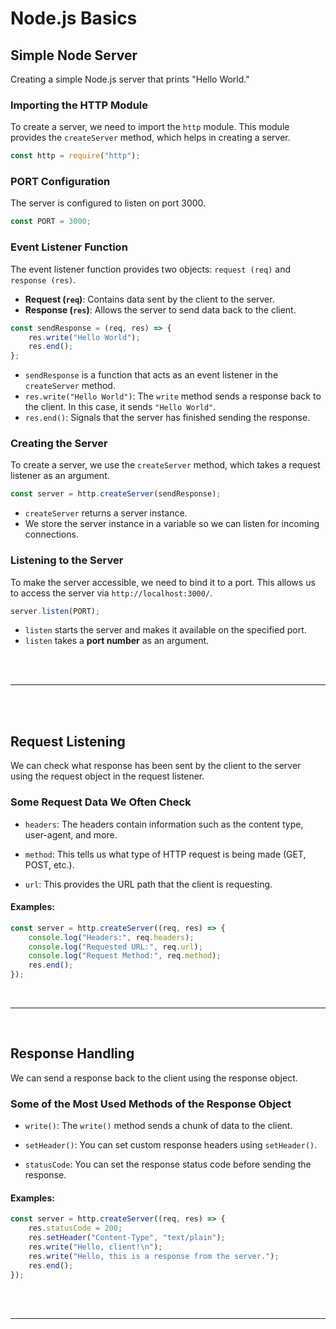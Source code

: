# Node.js Basics  

## Simple Node Server  
Creating a simple Node.js server that prints "Hello World."  

### Importing the HTTP Module  
To create a server, we need to import the `http` module. This module provides the `createServer` method, which helps in creating a server.  

```javascript
const http = require("http");
```  

### PORT Configuration  
The server is configured to listen on port 3000.  

```javascript
const PORT = 3000;
```  

### Event Listener Function  
The event listener function provides two objects: `request (req)` and `response (res)`.  

- **Request (`req`)**: Contains data sent by the client to the server.  
- **Response (`res`)**: Allows the server to send data back to the client.  

```javascript
const sendResponse = (req, res) => {
    res.write("Hello World");
    res.end();
};
```  

- `sendResponse` is a function that acts as an event listener in the `createServer` method.  
- `res.write("Hello World")`: The `write` method sends a response back to the client. In this case, it sends `"Hello World"`.  
- `res.end()`: Signals that the server has finished sending the response.  

### Creating the Server  
To create a server, we use the `createServer` method, which takes a request listener as an argument.  

```javascript
const server = http.createServer(sendResponse);
```  

- `createServer` returns a server instance.  
- We store the server instance in a variable so we can listen for incoming connections.  

### Listening to the Server  
To make the server accessible, we need to bind it to a port. This allows us to access the server via `http://localhost:3000/`.  

```javascript
server.listen(PORT);
```  

- `listen` starts the server and makes it available on the specified port.  
- `listen` takes a **port number** as an argument.  

<br>
<br>

---

<br>
<br> 

## Request Listening  
We can check what response has been sent by the client to the server using the request object in the request listener.  

### Some Request Data We Often Check  

- `headers`: The headers contain information such as the content type, user-agent, and more.  

- `method`: This tells us what type of HTTP request is being made (GET, POST, etc.).  

- `url`: This provides the URL path that the client is requesting.  

#### Examples: 

```javascript
const server = http.createServer((req, res) => {
    console.log("Headers:", req.headers);
    console.log("Requested URL:", req.url);
    console.log("Request Method:", req.method);
    res.end();
});
```

<br>

---
<br>

## Response Handling  
We can send a response back to the client using the response object.  

### Some of the Most Used Methods of the Response Object  

- `write()`: The `write()` method sends a chunk of data to the client.

- `setHeader()`: You can set custom response headers using `setHeader()`.  

- `statusCode`: You can set the response status code before sending the response.  

#### Examples: 

```javascript
const server = http.createServer((req, res) => {
    res.statusCode = 200;
    res.setHeader("Content-Type", "text/plain");
    res.write("Hello, client!\n");
    res.write("Hello, this is a response from the server.");
    res.end();
});
```
<br>
<br>

---

<br>
<br>